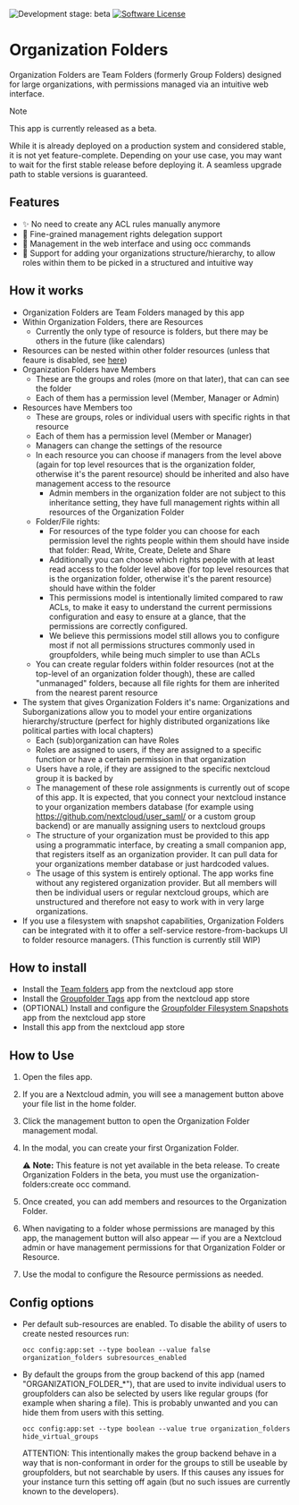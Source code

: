 ![Development stage: beta](https://img.shields.io/badge/development%20stage-beta-blue)
[![Software License](https://img.shields.io/badge/license-AGPL-brightgreen.svg)](LICENSE)

# Organization Folders

Organization Folders are Team Folders (formerly Group Folders) designed for large organizations, with permissions managed via an intuitive web interface.

> [!NOTE]  
> This app is currently released as a beta.
> 
> While it is already deployed on a production system and considered stable, it is not yet feature-complete.
> Depending on your use case, you may want to wait for the first stable release before deploying it. A seamless upgrade path to stable versions is guaranteed.

## Features
  - ✨ No need to create any ACL rules manually anymore
  - :closed_lock_with_key: Fine-grained management rights delegation support
  - :wrench: Management in the web interface and using occ commands
  - :office: Support for adding your organizations structure/hierarchy, to allow roles within them to be picked in a structured and intuitive way

## How it works
  - Organization Folders are Team Folders managed by this app
  - Within Organization Folders, there are Resources
    - Currently the only type of resource is folders, but there may be others in the future (like calendars)
  - Resources can be nested within other folder resources (unless that feaure is disabled, see [here](#config-options))
  - Organization Folders have Members
    - These are the groups and roles (more on that later), that can can see the folder
    - Each of them has a permission level (Member, Manager or Admin)
  - Resources have Members too
    - These are groups, roles or individual users with specific rights in that resource
    - Each of them has a permission level (Member or Manager)
    - Managers can change the settings of the resource
    - In each resource you can choose if managers from the level above (again for top level resources that is the organization folder, otherwise it's the parent resource) should be inherited and also have management access to the resource
      - Admin members in the organization folder are not subject to this inheritance setting, they have full management rights within all resources of the Organization Folder
    - Folder/File rights:
      - For resources of the type folder you can choose for each permission level the rights people within them should have inside that folder: Read, Write, Create, Delete and Share
      - Additionally you can choose which rights people with at least read access to the folder level above (for top level resources that is the organization folder, otherwise it's the parent resource) should have within the folder
      - This permissions model is intentionally limited compared to raw ACLs, to make it easy to understand the current permissions configuration and easy to ensure at a glance, that the permissions are correctly configured.
      - We believe this permissions model still allows you to configure most if not all permissions structures commonly used in groupfolders, while being much simpler to use than ACLs
    - You can create regular folders within folder resources (not at the top-level of an organization folder though), these are called "unmanaged" folders, because all file rights for them are inherited from the nearest parent resource
  - The system that gives Organization Folders it's name: Organizations and Suborganizations allow you to model your entire organizations hierarchy/structure (perfect for highly distributed organizations like political parties with local chapters)
    - Each (sub)organization can have Roles
    - Roles are assigned to users, if they are assigned to a specific function or have a certain permission in that organization
    - Users have a role, if they are assigned to the specific nextcloud group it is backed by
    - The management of these role assignments is currently out of scope of this app.
      It is expected, that you connect your nextcloud instance to your organization members database (for example using https://github.com/nextcloud/user_saml/ or a custom group backend) or are manually assigning users to nextcloud groups
    - The structure of your organization must be provided to this app using a programmatic interface, by creating a small companion app, that registers itself as an organization provider. It can pull data for your organizations member database or just hardcoded values.
    - The usage of this system is entirely optional. The app works fine without any registered organization provider. But all members will then be individual users or regular nextcloud groups, which are unstructured and therefore not easy to work with in very large organizations.
  - If you use a filesystem with snapshot capabilities, Organization Folders can be integrated with it to offer a self-service restore-from-backups UI to folder resource managers. (This function is currently still WIP)

## How to install
- Install the [Team folders](https://apps.nextcloud.com/apps/groupfolders) app from the nextcloud app store
- Install the [Groupfolder Tags](https://apps.nextcloud.com/apps/groupfolder_tags) app from the nextcloud app store
- (OPTIONAL) Install and configure the [Groupfolder Filesystem Snapshots](https://apps.nextcloud.com/apps/groupfolder_filesystem_snapshots) app from the nextcloud app store
- Install this app from the nextcloud app store

## How to Use
1. Open the files app.
2. If you are a Nextcloud admin, you will see a management button above your file list in the home folder.
4. Click the management button to open the Organization Folder management modal.
5. In the modal, you can create your first Organization Folder.
   
   ⚠️ **Note:** This feature is not yet available in the beta release. To create Organization Folders in the beta, you must use the organization-folders:create occ command.
7. Once created, you can add members and resources to the Organization Folder.
8. When navigating to a folder whose permissions are managed by this app, the management button will also appear — if you are a Nextcloud admin or have management permissions for that Organization Folder or Resource.
9. Use the modal to configure the Resource permissions as needed.

## Config options
- Per default sub-resources are enabled. To disable the ability of users to create nested resources run:
  ```shell
  occ config:app:set --type boolean --value false organization_folders subresources_enabled
  ```

- By default the groups from the group backend of this app (named "ORGANIZATION_FOLDER_*"), that are used to invite individual users to groupfolders can also be selected by users like regular groups (for example when sharing a file). This is probably unwanted and you can hide them from users with this setting.
  ```shell
  occ config:app:set --type boolean --value true organization_folders hide_virtual_groups
  ```
  ATTENTION: This intentionally makes the group backend behave in a way that is non-conformant in order for the groups to still be useable by groupfolders, but not searchable by users. If this causes any issues for your instance turn this setting off again (but no such issues are currently known to the developers).
